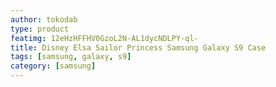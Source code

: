 ```yaml
---
author: tokodab
type: product
featimg: 12eHzHFFHV0GzoL2N-AL1dycNDLPY-ql-
title: Disney Elsa Sailor Princess Samsung Galaxy S9 Case
tags: [samsung, galaxy, s9]
category: [samsung]
---
```

